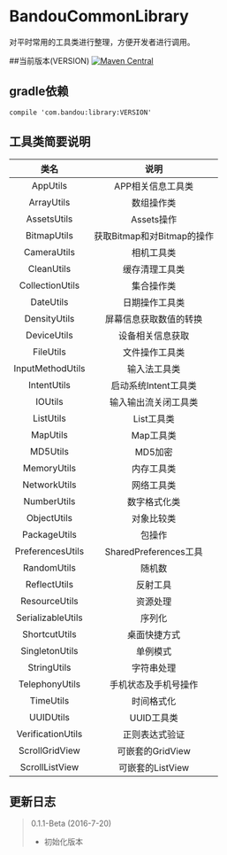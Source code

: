 # BandouCommonLibrary
对平时常用的工具类进行整理，方便开发者进行调用。

##当前版本(VERSION)
[![Maven Central](https://img.shields.io/badge/VERSION-0.1.3--Beta-orange.svg)](https://bintray.com/gcssloop/maven/sutil/view)

## gradle依赖

	compile 'com.bandou:library:VERSION'
  
## 工具类简要说明

|类名|说明|
|:-----------:|:------------:|
|AppUtils|APP相关信息工具类|
|ArrayUtils|数组操作类|
|AssetsUtils|Assets操作|
|BitmapUtils|获取Bitmap和对Bitmap的操作|
|CameraUtils|相机工具类|
|CleanUtils|缓存清理工具类|
|CollectionUtils|集合操作类|
|DateUtils|日期操作工具类|
|DensityUtils|屏幕信息获取数值的转换|
|DeviceUtils|设备相关信息获取|
|FileUtils|文件操作工具类|
|InputMethodUtils|输入法工具类|
|IntentUtils|启动系统Intent工具类|
|IOUtils|输入输出流关闭工具类|
|ListUtils|List工具类|
|MapUtils|Map工具类|
|MD5Utils|MD5加密|
|MemoryUtils|内存工具类|
|NetworkUtils|网络工具类|
|NumberUtils|数字格式化类|
|ObjectUtils|对象比较类|
|PackageUtils|包操作|
|PreferencesUtils|SharedPreferences工具|
|RandomUtils|随机数|
|ReflectUtils|反射工具|
|ResourceUtils|资源处理|
|SerializableUtils|序列化|
|ShortcutUtils|桌面快捷方式|
|SingletonUtils|单例模式|
|StringUtils|字符串处理|
|TelephonyUtils|手机状态及手机号操作|
|TimeUtils|时间格式化|
|UUIDUtils|UUID工具类|
|VerificationUtils|正则表达式验证|
|ScrollGridView|可嵌套的GridView|
|ScrollListView|可嵌套的ListView|

## 更新日志

>
>0.1.1-Beta (2016-7-20)
>
>* 初始化版本
>
